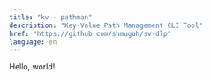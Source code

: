 ```yaml
---
title: "kv - pathman"
description: "Key-Value Path Management CLI Tool"
href: "https://github.com/shmugoh/sv-dlp"
language: en
---
```


Hello, world!
